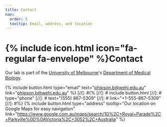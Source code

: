 ```yaml
---
title: Contact
nav:
  order: 5
  tooltip: Email, address, and location
---
```


# {% include icon.html icon="fa-regular fa-envelope" %}Contact

Our lab is part of the [University of Melbourne](https://www.unimelb.edu.au/)'s [Department of Medical Biology]([https://www.wehi.edu.au/]).


{%
  include button.html
  type="email"
  text="phipson.b@wehi.edu.au"
  link="phipson.b@wehi.edu.au"
%}
[//]: #{%
[//]: #  include button.html
[//]: #  type="phone"
[//]: #  text="(555) 867-5309"
[//]: #  link="+1-555-867-5309"
[//]: #%}
{%
  include button.html
  type="address"
  tooltip="Our location on Google Maps for easy navigation"
  link="https://www.google.com.au/maps/search/1G%2C+Royal+Parade%2C+Parkville%0D%0AVictoria%2C+3052%2C+Australia"
%}



